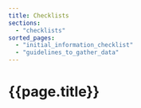 ```yaml
---
title: Checklists
sections:
  - "checklists"
sorted_pages:
  - "initial_information_checklist"
  - "guidelines_to_gather_data"
---
```

# {{page.title}}
